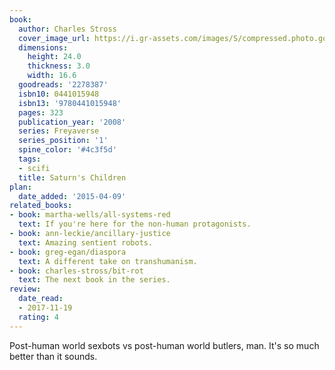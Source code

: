 ```yaml
---
book:
  author: Charles Stross
  cover_image_url: https://i.gr-assets.com/images/S/compressed.photo.goodreads.com/books/1348429796l/2278387.jpg
  dimensions:
    height: 24.0
    thickness: 3.0
    width: 16.6
  goodreads: '2278387'
  isbn10: 0441015948
  isbn13: '9780441015948'
  pages: 323
  publication_year: '2008'
  series: Freyaverse
  series_position: '1'
  spine_color: '#4c3f5d'
  tags:
  - scifi
  title: Saturn's Children
plan:
  date_added: '2015-04-09'
related_books:
- book: martha-wells/all-systems-red
  text: If you're here for the non-human protagonists.
- book: ann-leckie/ancillary-justice
  text: Amazing sentient robots.
- book: greg-egan/diaspora
  text: A different take on transhumanism.
- book: charles-stross/bit-rot
  text: The next book in the series.
review:
  date_read:
  - 2017-11-19
  rating: 4
---
```


Post-human world sexbots vs post-human world butlers, man. It's so much better than it sounds.
